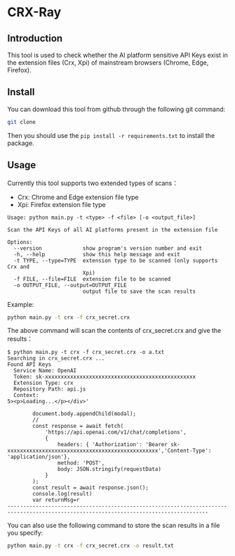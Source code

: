 # CRX-Ray

## Introduction

This tool is used to check whether the AI platform sensitive API Keys exist in the extension files (Crx, Xpi) of mainstream browsers (Chrome, Edge, Firefox).

## Install

You can download this tool from github through the following git command:

```sh
git clone 
```

Then you should use the `pip install -r requirements.txt` to install the package.

## Usage

Currently this tool supports two extended types of scans：

- Crx: Chrome and Edge extension file type
- Xpi: Firefox extension file type


```
Usage: python main.py -t <type> -f <file> [-o <output_file>]

Scan the API Keys of all AI platforms present in the extension file

Options:
  --version             show program's version number and exit
  -h, --help            show this help message and exit
  -t TYPE, --type=TYPE  extension type to be scanned (only supports Crx and
                        Xpi)
  -f FILE, --file=FILE  extension file to be scanned
  -o OUTPUT_FILE, --output=OUTPUT_FILE
                        output file to save the scan results
```

Example:

```sh
python main.py -t crx -f crx_secret.crx
```

The above command will scan the contents of crx_secret.crx and give the results：

```
$ python main.py -t crx -f crx_secret.crx -o a.txt
Searching in crx_secret.crx ...
Found API Keys
  Service Name: OpenAI
  Token: sk-xxxxxxxxxxxxxxxxxxxxxxxxxxxxxxxxxxxxxxxxxxxxxxxx
  Extension Type: crx
  Repository Path: api.js
  Context:
5><p>Loading...</p></div>'

        document.body.appendChild(modal);
        //
        const response = await fetch(
            'https://api.openai.com/v1/chat/completions',
            {
                headers: { 'Authorization': 'Bearer sk-xxxxxxxxxxxxxxxxxxxxxxxxxxxxxxxxxxxxxxxxxxxxxxxx','Content-Type': 'application/json'},
                method: 'POST',
                body: JSON.stringify(requestData)
            }
        );
        const result = await response.json();
        console.log(result)
        var returnMsg=r
--------------------------------------------------------------------------------------------------------------------------------------
```

You can also use the following command to store the scan results in a file you specify:

```sh
python main.py -t crx -f crx_secret.crx -o result.txt
```

